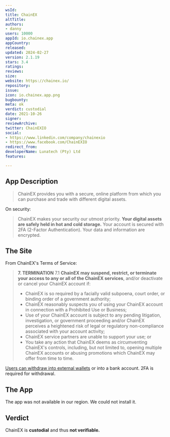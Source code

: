 ```yaml
---
wsId: 
title: ChainEX
altTitle: 
authors:
- danny
users: 10000
appId: io.chainex.app
appCountry: 
released: 
updated: 2024-02-27
version: 2.1.19
stars: 3.4
ratings: 
reviews: 
size: 
website: https://chainex.io/
repository: 
issue: 
icon: io.chainex.app.png
bugbounty: 
meta: ok
verdict: custodial
date: 2021-10-26
signer: 
reviewArchive: 
twitter: ChainEXIO
social:
- https://www.linkedin.com/company/chainexio
- https://www.facebook.com/ChainEXIO
redirect_from: 
developerName: Lunatech (Pty) Ltd
features: 

---
```


## App Description

> ChainEX provides you with a secure, online platform from which you can purchase and trade with different digital assets.

On security:

> ChainEX makes your security our utmost priority. **Your digital assets are safely held in hot and cold storage.** Your account is secured with 2FA (2-Factor Authentication). Your data and information are encrypted.

## The Site

From ChainEX's Terms of Service:

> **7. TERMINATION**
> 7.1 **ChainEX may suspend, restrict, or terminate your access to any or all of the ChainEX services**, and/or deactivate or cancel your ChainEX account if:
> - ChainEX is so required by a facially valid subpoena, court order, or binding order of a government authority;
> - ChainEX reasonably suspects you of using your ChainEX account in connection with a Prohibited Use or Business;
> - Use of your ChainEX account is subject to any pending litigation, investigation, or government proceeding and/or ChainEX perceives a heightened risk of legal or regulatory non-compliance associated with your account activity;
> - ChainEX service partners are unable to support your use; or
> - You take any action that ChainEX deems as circumventing ChainEX's controls, including, but not limited to, opening multiple ChainEX accounts or abusing promotions which ChainEX may offer from time to time.

[Users can withdraw into external wallets](https://osticket.chainex.io/kb/faq.php?id=106) or into a bank account. 2FA is required for withdrawal.

## The App

The app was not available in our region. We could not install it.

## Verdict

ChainEX is **custodial** and thus **not verifiable.**
